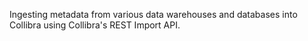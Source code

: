Ingesting metadata from various data warehouses and databases into Collibra using Collibra's REST Import API.
